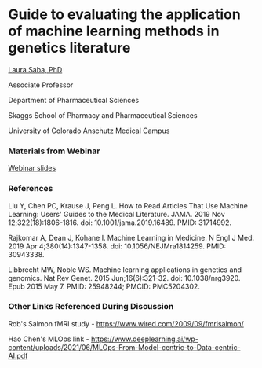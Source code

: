 # **Guide to evaluating the application of machine learning methods in genetics literature** 

[Laura Saba, PhD](https://www.thesabalab.com/)

Associate Professor

Department of Pharmaceutical Sciences

Skaggs School of Pharmacy and Pharmaceutical Sciences

University of Colorado Anschutz Medical Campus



### Materials from Webinar

[Webinar slides](MachineLearningIntro.2021-10-22.pdf)

### References

Liu Y, Chen PC, Krause J, Peng L. How to Read Articles That Use Machine Learning: Users' Guides to the Medical Literature. JAMA. 2019 Nov 12;322(18):1806-1816. doi: 10.1001/jama.2019.16489. PMID: 31714992.

Rajkomar A, Dean J, Kohane I. Machine Learning in Medicine. N Engl J Med. 2019 Apr 4;380(14):1347-1358. doi: 10.1056/NEJMra1814259. PMID: 30943338.

Libbrecht MW, Noble WS. Machine learning applications in genetics and genomics. Nat Rev Genet. 2015 Jun;16(6):321-32. doi: 10.1038/nrg3920. Epub 2015 May 7. PMID: 25948244; PMCID: PMC5204302.

### Other Links Referenced During Discussion

Rob's Salmon fMRI study - https://www.wired.com/2009/09/fmrisalmon/

Hao Chen's MLOps link - https://www.deeplearning.ai/wp-content/uploads/2021/06/MLOps-From-Model-centric-to-Data-centric-AI.pdf





